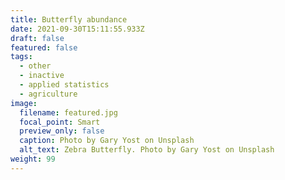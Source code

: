 ```yaml
---
title: Butterfly abundance
date: 2021-09-30T15:11:55.933Z
draft: false
featured: false
tags:
  - other
  - inactive
  - applied statistics
  - agriculture
image:
  filename: featured.jpg
  focal_point: Smart
  preview_only: false
  caption: Photo by Gary Yost on Unsplash
  alt_text: Zebra Butterfly. Photo by Gary Yost on Unsplash
weight: 99
---
```

